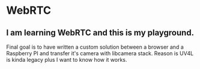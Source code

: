 # WebRTC
## I am learning WebRTC and this is my playground.

Final goal is to have written a custom solution between a browser and a Raspberry PI and transfer it's camera with libcamera stack.
Reason is UV4L is kinda legacy plus I want to know how it works.